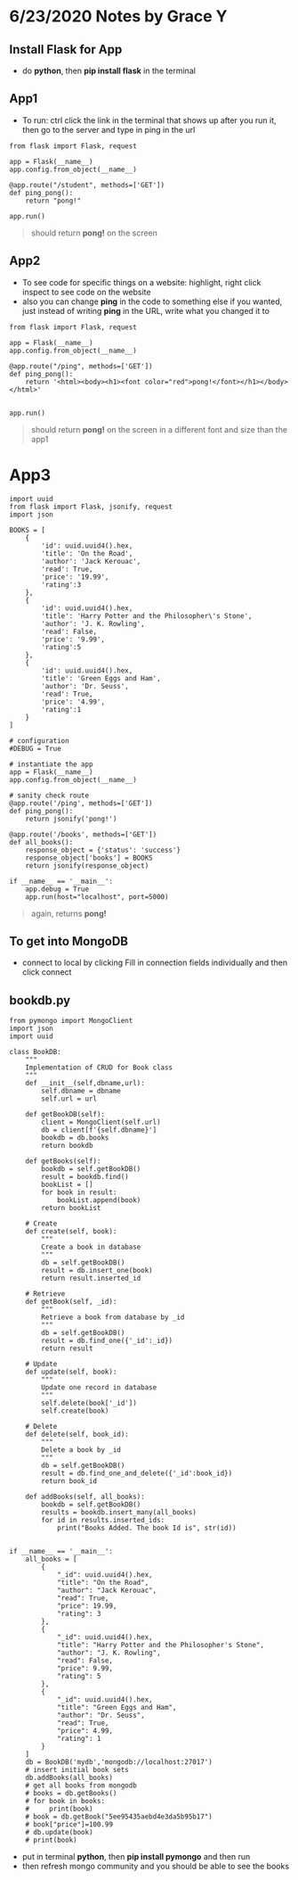 # 6/23/2020 Notes by Grace Y 

## Install Flask for App 
* do **python**, then **pip install flask** in the terminal 

## App1
* To run: ctrl click the link in the terminal that shows up after you run it, then go to the server and type in ping in the url 
```
from flask import Flask, request 

app = Flask(__name__)
app.config.from_object(__name__)

@app.route("/student", methods=['GET'])
def ping_pong():
    return "pong!"

app.run()
```
> should return **pong!** on the screen 

## App2
* To see code for specific things on a website: highlight, right click inspect to see code on the website 
* also you can change **ping** in the code to something else if you wanted, just instead of writing **ping** in the URL, write what you changed it to 
```
from flask import Flask, request 

app = Flask(__name__)
app.config.from_object(__name__)

@app.route("/ping", methods=['GET'])
def ping_pong():
    return '<html><body><h1><font color="red">pong!</font></h1></body></html>'


app.run()
```
> should return **pong!** on the screen in a different font and size than the app1

# App3 
```
import uuid
from flask import Flask, jsonify, request
import json

BOOKS = [
    {
        'id': uuid.uuid4().hex,
        'title': 'On the Road',
        'author': 'Jack Kerouac',
        'read': True,
        'price': '19.99',
        'rating':3
    },
    {
        'id': uuid.uuid4().hex,
        'title': 'Harry Potter and the Philosopher\'s Stone',
        'author': 'J. K. Rowling',
        'read': False,
        'price': '9.99',
        'rating':5      
    },
    {
        'id': uuid.uuid4().hex,
        'title': 'Green Eggs and Ham',
        'author': 'Dr. Seuss',
        'read': True,
        'price': '4.99',
        'rating':1
    }
]

# configuration
#DEBUG = True

# instantiate the app
app = Flask(__name__)
app.config.from_object(__name__)

# sanity check route
@app.route('/ping', methods=['GET'])
def ping_pong():
    return jsonify('pong!')

@app.route('/books', methods=['GET'])
def all_books():
    response_object = {'status': 'success'}
    response_object['books'] = BOOKS
    return jsonify(response_object)
    
if __name__ == '__main__':
    app.debug = True
    app.run(host="localhost", port=5000)
```
> again, returns **pong!**

## To get into MongoDB
* connect to local by clicking Fill in connection fields individually and then click connect 

## bookdb.py
```
from pymongo import MongoClient
import json
import uuid

class BookDB:
    """
    Implementation of CRUD for Book class
    """
    def __init__(self,dbname,url):
        self.dbname = dbname
        self.url = url

    def getBookDB(self):
        client = MongoClient(self.url)
        db = client[f'{self.dbname}']
        bookdb = db.books
        return bookdb

    def getBooks(self):
        bookdb = self.getBookDB()
        result = bookdb.find()
        bookList = []
        for book in result:
            bookList.append(book)
        return bookList

    # Create
    def create(self, book):
        """
        Create a book in database
        """
        db = self.getBookDB()
        result = db.insert_one(book)
        return result.inserted_id

    # Retrieve
    def getBook(self, _id):
        """
        Retrieve a book from database by _id
        """
        db = self.getBookDB()
        result = db.find_one({'_id':_id})
        return result

    # Update
    def update(self, book):
        """
        Update one record in database
        """
        self.delete(book['_id'])
        self.create(book)

    # Delete
    def delete(self, book_id):
        """
        Delete a book by _id
        """
        db = self.getBookDB()
        result = db.find_one_and_delete({'_id':book_id})
        return book_id
        
    def addBooks(self, all_books):
        bookdb = self.getBookDB()
        results = bookdb.insert_many(all_books)
        for id in results.inserted_ids:
            print("Books Added. The book Id is", str(id))


if __name__ == '__main__':
    all_books = [
        {
            "_id": uuid.uuid4().hex,
            "title": "On the Road",
            "author": "Jack Kerouac",
            "read": True,
            "price": 19.99,
            "rating": 3
        },
        {
            "_id": uuid.uuid4().hex,
            "title": "Harry Potter and the Philosopher's Stone",
            "author": "J. K. Rowling",
            "read": False,
            "price": 9.99,
            "rating": 5
        },
        {
            "_id": uuid.uuid4().hex,
            "title": "Green Eggs and Ham",
            "author": "Dr. Seuss",
            "read": True,
            "price": 4.99,
            "rating": 1
        }
    ]
    db = BookDB('mydb','mongodb://localhost:27017')
    # insert initial book sets
    db.addBooks(all_books)
    # get all books from mongodb
    # books = db.getBooks()
    # for book in books:
    #     print(book)
    # book = db.getBook("5ee95435aebd4e3da5b95b17")
    # book["price"]=100.99
    # db.update(book)
    # print(book)
```
* put in terminal **python**, then **pip install pymongo** and then run 
* then refresh mongo community and you should be able to see the books 

